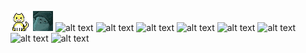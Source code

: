 ![alt text](https://raw.githubusercontent.com/attilayener/2dPixels/main/cat-yellow-gozkirpiyor-0005.gif?token=GHSAT0AAAAAACT6RXOKUULMGN5CPWY2C6PMZTXAUGQ)
![alt text](https://github.com/attilayener/2dPixels/blob/main/32-32-face-v1-old-man0005.jpg?raw=true)
![alt text]()
![alt text]()
![alt text]()
![alt text]()
![alt text]()
![alt text]()
![alt text]()
![alt text]()
